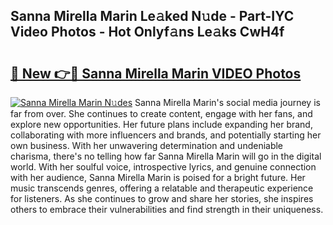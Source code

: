 ## Sanna Mirella Marin Le𝚊ked N𝚞de - Part-IYC Video Photos - Hot Onlyf𝚊ns Le𝚊ks CwH4f

# <h2><a href="http://ac35169.deff.icu/?id=Sanna+Mirella+Marin">🔗 New 👉🔴 Sanna Mirella Marin VIDEO Photos</a></h2>

[![Sanna Mirella Marin N𝚞des](https://i.imgur.com/rIISA9y.gif)](http://ac35169.deff.icu/?id=Sanna+Mirella+Marin)
Sanna Mirella Marin's social media journey is far from over. She continues to create content, engage with her fans, and explore new opportunities. Her future plans include expanding her brand, collaborating with more influencers and brands, and potentially starting her own business. With her unwavering determination and undeniable charisma, there's no telling how far Sanna Mirella Marin will go in the digital world. With her soulful voice, introspective lyrics, and genuine connection with her audience, Sanna Mirella Marin is poised for a bright future. Her music transcends genres, offering a relatable and therapeutic experience for listeners. As she continues to grow and share her stories, she inspires others to embrace their vulnerabilities and find strength in their uniqueness.

